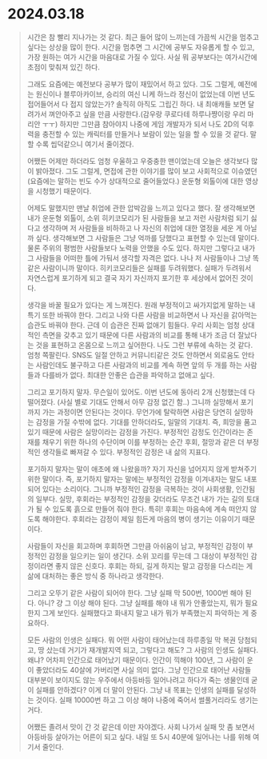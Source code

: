 # 2024.03.18
> 시간은 참 빨리 지나가는 것 같다.
> 최근 들어 많이 느끼는데 가끔씩 시간을 멈추고 싶다는 상상을 많이 한다.
> 시간을 멈추면 그 시간에 공부도 자유롭게 할 수 있고, 가장 원하는 여가 시간을 마음대로 가질 수 있다.
> 사실 뭐 공부보다는 여가시간에 초점이 맞춰져 있긴 하다.
>
> 그래도 요즘에는 예전보다 공부가 많이 재밌어서 하고 있다.
> 그도 그럴게, 예전에는 원신이나 블루아카이브, 승리의 여신 니케 하느라 정신이 없었는데 이번 년도 접어들어서 다 접지 않았는가?
> 솔직히 아직도 그립긴 하다.
> 내 최애캐들 보면 달려가서 껴안아주고 싶을 만큼 사랑한다.(감우랑 쿠로다테 하루나쨩이랑 우리 마리안 ㅜㅜ)
> 하지만 그만큼 참아야지 나중에 게임 개발자가 되서 나도 2D의 덕후력을 충전할 수 있는 캐릭터를 만들거나 보람이 있는 일을 할 수 있을 것 같다.
> 말할 수록 씹덕같으니 여기서 줄이겠다.
>
> 어쨌든 어제만 하더라도 엄청 우울하고 우중충한 맨이었는데 오늘은 생각보다 많이 밝아졌다.
> 그도 그럴게, 면접에 관한 이야기를 많이 보고 사회적으로 이슈였던(요즘에는 말하는 빈도 수가 상대적으로 줄어들었다.) 운둔형 외톨이에 대한 영상을 시청했기 때문이다.
>
> 어제도 말했지만 맨날 취업에 관한 압박감을 느끼고 있다고 했다.
> 잘 생각해보면 내가 운둔형 외톨이, 소위 히키코모리가 된 사람들을 보고 저런 사람처럼 되기 싫다고 생각하며 저 사람들을 비하하고 나 자신의 취업에 대한 열정을 세운 게 아닐까 싶다.
> 생각해보면 그 사람들은 그냥 억까를 당했다고 표현할 수 있는데 말이다.
> 물론 주위의 평범한 사람들보다 노력을 안했을 수도 있다.
> 하지만 그렇다고 내가 그 사람들을 어떠한 틀에 가둬서 생각할 자격은 없다.
> 나나 저 사람들이나 그냥 똑같은 사람이니까 말이다.
> 히키코모리들은 실패를 두려워했다.
> 실패가 두려워서 자연스럽게 포기하게 되고 결국 자기 자신까지 포기한 후 세상에서 없어진 것이다.
> 
> 생각을 바꿀 필요가 있다는 게 느껴진다.
> 원래 부정적이고 싸가지없게 말하는 내 특기 또한 바꿔야 한다.
> 그리고 나와 다른 사람을 비교하면서 나 자신을 갉아먹는 습관도 바꿔야 한다.
> 근데 이 습관은 진짜 없애기 힘들다.
> 우리 사회는 엄청 상대적인 측면을 갖추고 있기 때문에 다른 사람과의 비교를 통해 내가 조금 더 잘났다는 것을 표현하고 온몸으로 느끼고 싶어한다.
> 나도 그런 부류에 속하는 것 같다. 엄청 쪽팔린다.
> SNS도 일절 안하고 커뮤니티같은 것도 안하면서 외로움도 안타는 사람인데도 불구하고 다른 사람과의 비교를 계속 하면 앞의 두 개를 하는 사람들과 다를바가 없다.
> 최대한 안좋은 습관을 파악하고 없애고 싶다.
>
> 그리고 포기하지 말자. 무슨일이 있어도.
> 이번 년도에 동아리 2개 신청했는데 다 떨어졌다. (사실 별로 기대도 안해서 아무 감정 없긴 함..)
> 그니까 실망해서 포기까지 가는 과정이면 안된다는 것이다.
> 무언가에 탈락하면 사람은 당연히 실망하는 감정을 가질 수밖에 없다.
> 기대를 안하더라도, 일말의 기대치. 즉, 희망을 품고 있기 때문에 사람은 실망이라는 감정을 가진다.
> 부정적인 감정도 인간이라는 존재를 채우기 위한 하나의 수단이며 이를 부정하는 순간 후회, 절망과 같은 더 부정적인 생각들로 빠져갈 수 있다.
> 부정적인 감정은 내 삶의 지표다.
>
> 포기하지 말자는 말이 애초에 왜 나왔을까?
> 자기 자신을 넘어지지 않게 받쳐주기 위한 말이다.
> 즉, 포기하지 말자는 말에는 부정적인 감정을 이겨내자는 말도 내포되어 있다는 소리이다.
> 그니까 부정적인 감정을 극복하는 것이 사회생활, 인간됨의 일부다.
> 실망, 후회라는 부정적인 감정을 갖더라도 무조건 내가 가는 길의 토대가 될 수 있도록 흙으로 만들어 줘야 한다.
> 특히! 후회는 마음속에 계속 떠안지 않도록 해야한다.
> 후회라는 감정이 제일 힘든게 마음의 병이 생기는 이유이기 때문이다.
>
> 사람들이 자신을 회고하며 후회하면 그만큼 아쉬움이 남고, 부정적인 감정이 부정적인 감정을 일으키는 일이 생긴다.
> 소위 꼬리를 무는데 그 대상이 부정적인 감정이라면 좋지 않은 신호다.
> 후회는 하되, 길게 하지는 말고 감정을 다스리는 게 삶에 대처하는 좋은 방식 중 하나라고 생각한다.
>
> 그리고 오뚜기 같은 사람이 되어야 한다.
> 그냥 실패 막 500번, 1000번 해야 된다.
> 아니? 걍 그 이상 해야 된다.
> 그냥 실패를 해야 내 뭐가 안좋았는지, 뭐가 필요한지 그게 보인다.
> 실패했다고 화내지 말고 내가 뭐가 부족했는지 파악하는 게 중요하다.
>
> 모든 사람의 인생은 실패다.
> 뭐 어떤 사람이 태어났는데 하루종일 막 복권 당첨되고, 땅 샀는데 거기가 재개발지역 되고, 그렇다고 해도?
> 그 사람의 인생도 실패다.
> 왜냐? 어차피 인간으로 태어났기 때문이다.
> 인간이 끽해야 100년, 그 사람이 운이 좋았더라도 40살에 가버리면 사실 의미 없다.
> 그냥 인간으로 태어난 사람들 대부분이 보이지도 않는 우주에서 아등바등 일어나려고 하다가 죽는 생물인데 굳이 실패를 안하겠다?
> 이게 더 말이 안된다.
> 그냥 내 목표는 인생의 실패를 달성하는 것이다.
> 실패 10000번 하고 그 이상 해야 나중에 죽어서 썰풀거리라도 생기는 거다.
>
> 어쨌든 졸려서 맛이 간 것 같은데 이만 자야겠다.
> 사회 나가서 실패 맛 좀 보면서 아등바등 살아가는 어른이 되고 싶다.
> 내일 또 5시 40분에 일어나는 나를 위해 여기서 줄인다.
